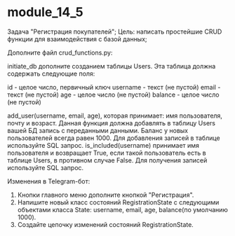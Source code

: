 # module_14_5
Задача "Регистрация покупателей";
Цель: написать простейшие CRUD функции для взаимодействия с базой данных;

Дополните файл crud_functions.py:

initiate_db дополните созданием таблицы Users. Эта таблица должна содержать следующие поля:

id - целое число, первичный ключ
username - текст (не пустой)
email - текст (не пустой)
age - целое число (не пустой)
balance - целое число (не пустой)

add_user(username, email, age), которая принимает: имя пользователя, почту и возраст. Данная функция должна добавлять в таблицу Users вашей БД запись с переданными данными. Баланс у новых пользователей всегда равен 1000. Для добавления записей в таблице используйте SQL запрос.
is_included(username) принимает имя пользователя и возвращает True, если такой пользователь есть в таблице Users, в противном случае False. Для получения записей используйте SQL запрос.

Изменения в Telegram-бот:
1. Кнопки главного меню дополните кнопкой "Регистрация".
2. Напишите новый класс состояний RegistrationState с следующими объектами класса State: username, email, age, balance(по умолчанию 1000).
3. Создайте цепочку изменений состояний RegistrationState.
